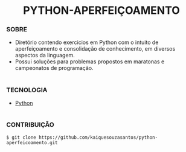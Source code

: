 <h1 align=center>PYTHON-APERFEIÇOAMENTO</h1>

### SOBRE

- Diretório contendo exercicios em Python com o intuito de aperfeiçoamento e consolidação de conhecimento, em diversos aspectos da linguagem.
- Possui soluções para problemas propostos em maratonas e campeonatos de programação.

#
### TECNOLOGIA
- [Python](https://www.python.org)

#
### CONTRIBUIÇÃO

```
$ git clone https://github.com/kaiquesouzasantos/python-aperfeicoamento.git 
```
